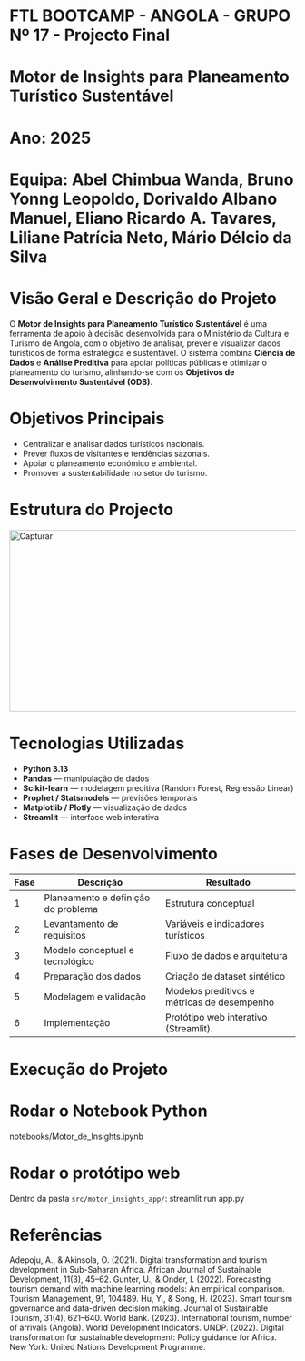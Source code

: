 # FTL BOOTCAMP - ANGOLA - GRUPO Nº 17 - Projecto Final
# Motor de Insights para Planeamento Turístico Sustentável
# Ano: 2025  
# Equipa: Abel Chimbua Wanda, Bruno Yonng Leopoldo, Dorivaldo Albano Manuel, Eliano Ricardo A. Tavares, Liliane Patrícia Neto, Mário Délcio da Silva

# Visão Geral e Descrição do Projeto

O **Motor de Insights para Planeamento Turístico Sustentável** é uma ferramenta de apoio à decisão desenvolvida para o Ministério da Cultura e Turismo de Angola, com o objetivo de analisar, prever e visualizar dados turísticos de forma estratégica e sustentável.
O sistema combina **Ciência de Dados** e **Análise Preditiva** para apoiar políticas públicas e otimizar o planeamento do turismo, alinhando-se com os **Objetivos de Desenvolvimento Sustentável (ODS)**. 

# Objetivos Principais
- Centralizar e analisar dados turísticos nacionais.  
- Prever fluxos de visitantes e tendências sazonais.  
- Apoiar o planeamento económico e ambiental.  
- Promover a sustentabilidade no setor do turismo.  

# Estrutura do Projecto
<img width="1447" height="319" alt="Capturar" src="https://github.com/user-attachments/assets/8a51d0a7-62f2-48c2-8e32-416f85251b0f" />









# Tecnologias Utilizadas

- **Python 3.13**
- **Pandas** — manipulação de dados  
- **Scikit-learn** — modelagem preditiva (Random Forest, Regressão Linear)  
- **Prophet / Statsmodels** — previsões temporais  
- **Matplotlib / Plotly** — visualização de dados  
- **Streamlit** — interface web interativa  

# Fases de Desenvolvimento

| Fase | Descrição                           |         Resultado                           |
|------|-------------------------------------|---------------------------------------------|
| 1    | Planeamento e definição do problema | Estrutura conceptual                        |
| 2    | Levantamento de requisitos          | Variáveis e indicadores turísticos          |
| 3    | Modelo conceptual e tecnológico     | Fluxo de dados e arquitetura                |
| 4    | Preparação dos dados                | Criação de dataset sintético                |
| 5    | Modelagem e validação               | Modelos preditivos e métricas de desempenho |
| 6    | Implementação                       | Protótipo web interativo (Streamlit).       |

# Execução do Projeto

# Rodar o Notebook Python
notebooks/Motor_de_Insights.ipynb

# Rodar o protótipo web
Dentro da pasta `src/motor_insights_app/`:
streamlit run app.py

# Referências

Adepoju, A., & Akinsola, O. (2021). Digital transformation and tourism development in Sub-Saharan Africa. African Journal of Sustainable Development, 11(3), 45–62.
Gunter, U., & Önder, I. (2022). Forecasting tourism demand with machine learning models: An empirical comparison. Tourism Management, 91, 104489.
Hu, Y., & Song, H. (2023). Smart tourism governance and data-driven decision making. Journal of Sustainable Tourism, 31(4), 621–640.
World Bank. (2023). International tourism, number of arrivals (Angola). World Development Indicators.
UNDP. (2022). Digital transformation for sustainable development: Policy guidance for Africa. New York: United Nations Development Programme.

